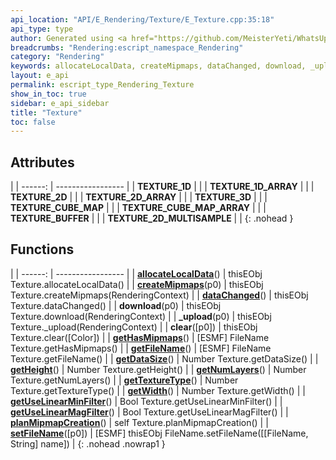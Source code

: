 ```yaml
---
api_location: "API/E_Rendering/Texture/E_Texture.cpp:35:18"
api_type: type
author: Generated using <a href="https://github.com/MeisterYeti/WhatsUpDoc">WhatsUpDoc</a>
breadcrumbs: "Rendering:escript_namespace_Rendering"
category: "Rendering"
keywords: allocateLocalData, createMipmaps, dataChanged, download, _upload, clear, getHasMipmaps, getFileName, getDataSize, getHeight, getNumLayers, getTextureType, getWidth, getUseLinearMinFilter, getUseLinearMagFilter, planMipmapCreation, setFileName, TEXTURE_1D, TEXTURE_1D_ARRAY, TEXTURE_2D, TEXTURE_2D_ARRAY, TEXTURE_3D, TEXTURE_CUBE_MAP, TEXTURE_CUBE_MAP_ARRAY, TEXTURE_BUFFER, TEXTURE_2D_MULTISAMPLE
layout: e_api
permalink: escript_type_Rendering_Texture
show_in_toc: true
sidebar: e_api_sidebar
title: "Texture"
toc: false
---
```


## Attributes

|
| ------: | ----------------- |
| **TEXTURE_1D** | |
| **TEXTURE_1D_ARRAY** | |
| **TEXTURE_2D** | |
| **TEXTURE_2D_ARRAY** | |
| **TEXTURE_3D** | |
| **TEXTURE_CUBE_MAP** | |
| **TEXTURE_CUBE_MAP_ARRAY** | |
| **TEXTURE_BUFFER** | |
| **TEXTURE_2D_MULTISAMPLE** | |
{: .nohead }
## Functions

|
| ------: | ----------------- |
| **[allocateLocalData](classRendering_1_1Texture#classRendering_1_1Texture_1a14b790558f05080e089633f703c2e0ed)**() | thisEObj Texture.allocateLocalData() |
| **[createMipmaps](classRendering_1_1Texture#classRendering_1_1Texture_1af8b219dfe63939ebbc38eee28150b5f1)**(p0) | thisEObj Texture.createMipmaps(RenderingContext) |
| **[dataChanged](classRendering_1_1Texture#classRendering_1_1Texture_1aa2fca7bd70d315781f2030eaac18f679)**() | thisEObj Texture.dataChanged() |
| **download**(p0) | thisEObj Texture.download(RenderingContext) |
| **_upload**(p0) | thisEObj Texture._upload(RenderingContext) |
| **clear**([p0]) | thisEObj Texture.clear([Color]) |
| **[getHasMipmaps](classRendering_1_1Texture#classRendering_1_1Texture_1a5190fd982b9a1327618f80e6dfc7801e)**() | [ESMF] FileName Texture.getHasMipmaps() |
| **[getFileName](classRendering_1_1Texture#classRendering_1_1Texture_1aecddc234d5407e73d07c3928027bb797)**() | [ESMF] FileName Texture.getFileName() |
| **[getDataSize](classRendering_1_1Texture#classRendering_1_1Texture_1a965ed3a62cdca2b33b5b1df979cb3c3e)**() | Number Texture.getDataSize() |
| **[getHeight](classRendering_1_1Texture#classRendering_1_1Texture_1a366dbe4f2b925f75a5c0c802dd9eef9e)**() | Number Texture.getHeight() |
| **[getNumLayers](classRendering_1_1Texture#classRendering_1_1Texture_1a2c7f7ed8a480dcdd13fd1d4ecd9adfb4)**() | Number Texture.getNumLayers() |
| **[getTextureType](classRendering_1_1Texture#classRendering_1_1Texture_1a01a0bfa82d0477481472cf3ef213112a)**() | Number Texture.getTextureType() |
| **[getWidth](classRendering_1_1Texture#classRendering_1_1Texture_1a43ec4061caba1e9af3504ae1346e69d1)**() | Number Texture.getWidth() |
| **[getUseLinearMinFilter](classRendering_1_1Texture#classRendering_1_1Texture_1a1668b06b3506a2cbe2fcb3f9a85dfe53)**() | Bool Texture.getUseLinearMinFilter() |
| **[getUseLinearMagFilter](classRendering_1_1Texture#classRendering_1_1Texture_1a0d3673b5eb950498a9da59dfd4364038)**() | Bool Texture.getUseLinearMagFilter() |
| **[planMipmapCreation](classRendering_1_1Texture#classRendering_1_1Texture_1a639ce68242b35f8571b0292ff3fb7542)**() | self Texture.planMipmapCreation() |
| **[setFileName](classRendering_1_1Texture#classRendering_1_1Texture_1a91aa4746401c1905cfcf7a4a7a35d9ff)**([p0]) | [ESMF] thisEObj FileName.setFileName([[FileName, String] name]) |
{: .nohead .nowrap1 }
